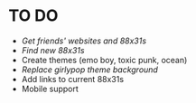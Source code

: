 # TO DO
- *Get friends' websites and 88x31s*
- *Find new 88x31s*
- Create themes (emo boy, toxic punk, ocean)
- *Replace girlypop theme background*
- Add links to current 88x31s
- Mobile support
